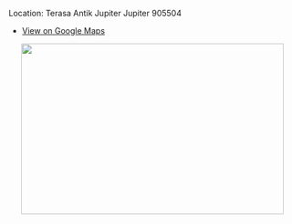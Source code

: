 Location: 
    Terasa Antik Jupiter
    Jupiter 905504

- [View on Google Maps](https://goo.gl/maps/mmzoNfi7vP793THv9)

<p align="center">
  <img width="460" height="300" src="https://lh5.googleusercontent.com/p/AF1QipPacbjBAVPJdj2cUP7ywczmctYw97tZa5LL9Utf=w408-h544-k-no">
</p>

